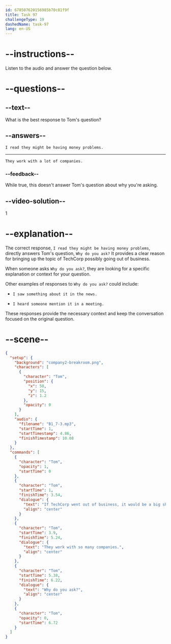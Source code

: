 ```yaml
---
id: 678507620156985b70c81f9f
title: Task 97
challengeType: 19
dashedName: task-97
lang: en-US
---
```


<!-- (Audio) Tom: If TechCorp went out of business, it would be a big shock. They work with so many companies. Why do you ask? -->

<!-- SPEAKING -->

# --instructions--

Listen to the audio and answer the question below.

# --questions--

## --text--

What is the best response to Tom's question?

## --answers--

`I read they might be having money problems.`

---

`They work with a lot of companies.`

### --feedback--

While true, this doesn't answer Tom's question about why you're asking.

## --video-solution--

1

# --explanation--

The correct response, `I read they might be having money problems`, directly answers Tom's question, `Why do you ask?` It provides a clear reason for bringing up the topic of TechCorp possibly going out of business.

When someone asks `Why do you ask?`, they are looking for a specific explanation or context for your question.

Other examples of responses to `Why do you ask?` could include:

- `I saw something about it in the news.`

- `I heard someone mention it in a meeting.`

These responses provide the necessary context and keep the conversation focused on the original question.

# --scene--

```json
{
  "setup": {
    "background": "company2-breakroom.png",
    "characters": [
      {
        "character": "Tom",
        "position": {
          "x": 50,
          "y": 15,
          "z": 1.2
        },
        "opacity": 0
      }
    ],
    "audio": {
      "filename": "B1_7-3.mp3",
      "startTime": 1,
      "startTimestamp": 4.86,
      "finishTimestamp": 10.08
    }
  },
  "commands": [
    {
      "character": "Tom",
      "opacity": 1,
      "startTime": 0
    },
    {
      "character": "Tom",
      "startTime": 1,
      "finishTime": 3.54,
      "dialogue": {
        "text": "If TechCorp went out of business, it would be a big shock.",
        "align": "center"
      }
    },
    {
      "character": "Tom",
      "startTime": 3.9,
      "finishTime": 5.24,
      "dialogue": {
        "text": "They work with so many companies.",
        "align": "center"
      }
    },
    {
      "character": "Tom",
      "startTime": 5.38,
      "finishTime": 6.22,
      "dialogue": {
        "text": "Why do you ask?",
        "align": "center"
      }
    },
    {
      "character": "Tom",
      "opacity": 0,
      "startTime": 6.72
    }
  ]
}
```
